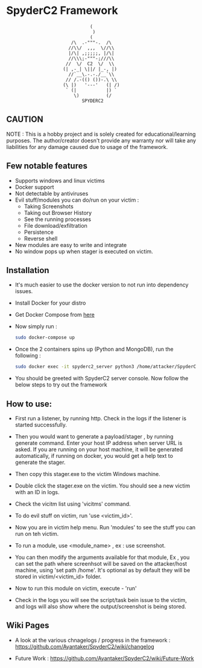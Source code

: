 # SpyderC2 Framework

					               (
					                )
					               (
					        /\  .-"""-.  /\
					       //\\/  ,,,  \//\\
					       |/\| ,;;;;;, |/\|
					       //\\\;-"""-;///\\
					      //  \/  C2  \/  \\
					     (| ,-_| \||/ |_-, |)
					       //`__\.-.-./__`\\
					      // /.-(() ())-.\ \\
					     (\ |)   '---'   (| /)
					      ` (|           |) `
					         \)          (/
					            SPYDERC2

## CAUTION

NOTE : This is a hobby project and is solely created for educational/learning purposes. The author/creator doesn't provide any warranty nor will take any liabilities for any damage caused due to usage of the framework.


## Few notable features

- Supports windows and linux victims
- Docker support
- Not detectable by antiviruses
- Evil stuff/modules you can do/run on your victim :
	- Taking Screenshots
	- Taking out Browser History
	- See the running processes
	- File download/exfiltration
	- Persistence
	- Reverse shell
- New modules are easy to write and integrate
- No window pops up when stager is executed on victim.


## Installation

- It's much easier to use the docker version to not run into dependency issues.
- Install Docker for your distro
- Get Docker Compose from [here](https://docs.docker.com/compose/install/)
- Now simply run :

	```bash
	sudo docker-compose up
	```
- Once the 2 containers spins up (Python and MongoDB), run the following :

	```bash
	sudo docker exec -it spyderc2_server python3 /home/attacker/SpyderC2/main.py
	````

- You should be greeted with SpyderC2 server console. Now follow the below steps to try out the framework


## How to use:

- First run a listener, by running http. Check in the logs if the listener is started successfully.

- Then you would want to generate a payload/stager , by running generate command. Enter your host IP address when server URL is asked. If you are running on your host machine, it will be generated automatically, if running on docker, you would get a help text to generate the stager.

- Then copy this stager.exe to the victim Windows machine.

- Double click the stager.exe on the victim. You should see a new victim with an ID in logs.

- Check the vicitm list using 'vicitms' command.

- To do evil stuff on victim, run 'use <victim_id>'.

- Now you are in victim help menu. Run 'modules' to see the stuff you can run on teh victim.

- To run a module, use <module_name> , ex : use screenshot.

- You can then modify the arguments available for that module, Ex , you can set the path where screenhsot will be saved on the attacker/host machine, using 'set path /home'. It's optional as by default they will be stored in victim/<victim_id> folder.

- Now to run this module on victim, execute - 'run'

- Check in the logs you will see the script/task bein issue to the victim, and logs will also show where the output/screenshot is being stored.



## Wiki Pages

- A look at the various chnagelogs / progress in the framework : https://github.com/Ayantaker/SpyderC2/wiki/changelog

- Future Work : https://github.com/Ayantaker/SpyderC2/wiki/Future-Work
